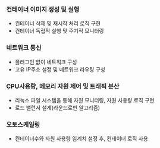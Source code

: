 ### 컨테이너 이미지 생성 및 실행
- 컨테이너 삭제 및 재시작 처리 로직 구현
- 컨테이너 독립적 실행 및 주기적 모니터링

### 네트워크 통신
- 플러그인 없이 네트워크 구성
- 고유 IP주소 설정 및 네트워크 라우팅 구성

### CPU사용량, 메모리 자원 제어 및 트래픽 분산
- 리눅스 파일 시스템을 통해 자원 모니터링, 자원 사용량 로직 구현
- 로드 밸런서 설계(라운드로빈 알고리즘)

### 오토스케일링
- 컨테이너수와 자원 사용량 임계치 설정 후, 컨테이너 로직 사용